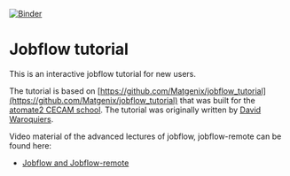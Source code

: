 [![Binder](https://mybinder.org/badge_logo.svg)](https://mybinder.org/v2/gh/JaGeo/BAM-jobflow-tutorial/HEAD?urlpath=%2Fdoc%2Ftree%2Fhandson_jobflow.ipynb)

# Jobflow tutorial
This is an interactive jobflow tutorial for new users.

The tutorial is based on [https://github.com/Matgenix/jobflow_tutorial](https://github.com/Matgenix/jobflow_tutorial) that was built for the [atomate2 CECAM school](https://www.cecam.org/workshop-details/automated-ab-initio-workflows-with-jobflow-and-atomate2-1276). The tutorial was originally written by [David Waroquiers](https://github.com/davidwaroquiers).

Video material of the advanced lectures of jobflow, jobflow-remote can be found here: 
- [Jobflow and Jobflow-remote](https://lhumos.org/collection/0/680bb4d7e4b0f0d2028027ce)
